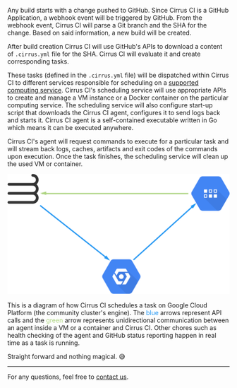 Any build starts with a change pushed to GitHub. Since Cirrus CI is a GitHub Application, a webhook event 
will be triggered by GitHub. From the webhook event, Cirrus CI will parse a Git branch and the SHA 
for the change. Based on said information, a new build will be created.

After build creation Cirrus CI will use GitHub's APIs to download a content of `.cirrus.yml` file for the SHA. Cirrus CI
will evaluate it and create corresponding tasks.

These tasks (defined in the `.cirrus.yml` file) will be dispatched within Cirrus CI to different services responsible
for scheduling on a [supported computing service](supported-computing-services.md).
Cirrus CI's scheduling service will use appropriate APIs to create and manage a VM instance or a Docker container on the particular computing service. 
The scheduling service will also configure start-up script that downloads the Cirrus CI agent, configures it to send logs back and starts it. Cirrus CI agent is a self-contained executable written in Go which means it can be executed anywhere.

Cirrus CI's agent will request commands to execute for a particular task and will stream back logs, caches,
artifacts and exit codes of the commands upon execution.
Once the task finishes, the scheduling service will clean up the used VM or container.

![communication schema](/assets/images/cirrus-ci-communication.svg)

This is a diagram of how Cirrus CI schedules a task on Google Cloud Platform (the community cluster's engine).
The <span style="color:#2196F3">blue</span> arrows represent API calls and the <span style="color:#AED581">green</span> arrow
represents unidirectional communication between an agent inside a VM or a container and Cirrus CI.
Other chores such as health checking of the agent and GitHub status reporting happen in real time as a task is running.

Straight forward and nothing magical. :sweat_smile:

-----

For any questions, feel free to [contact us](../support.md).
